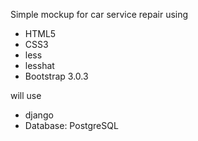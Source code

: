 Simple mockup for car service repair using
- HTML5
- CSS3
- less
- lesshat
- Bootstrap 3.0.3

will use
- django
- Database: PostgreSQL
